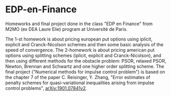 # EDP-en-Finance
Homeworks and final project done in the class "EDP en Finance" from M2MO (ex DEA Laure Elie) program at  Université de Paris. 

The 1-st homework is about pricing european put options using iplicit, explicit and Cranck-Nicolson schemes and then some basic analysis of the speed of convergence.
The 2-homework is about pricing american put options using splitting schemes (iplicit, explicit and Cranck-Nicolson), and then using different methods for the obstacle problem: PSOR, relaxed PSOR, Newton, Brennan and Schwartz and one higher order splitting scheme.
The final project ("Numerical methods for impulse control problem") is based on the chapter 7 of the paper C. Reisinger, Y. Zhang, "Error estimates of penalty schemes for quasi-variational inequalities arising from impulse control problems", [arXiv:1901.07841v2](https://arxiv.org/abs/1901.07841).
